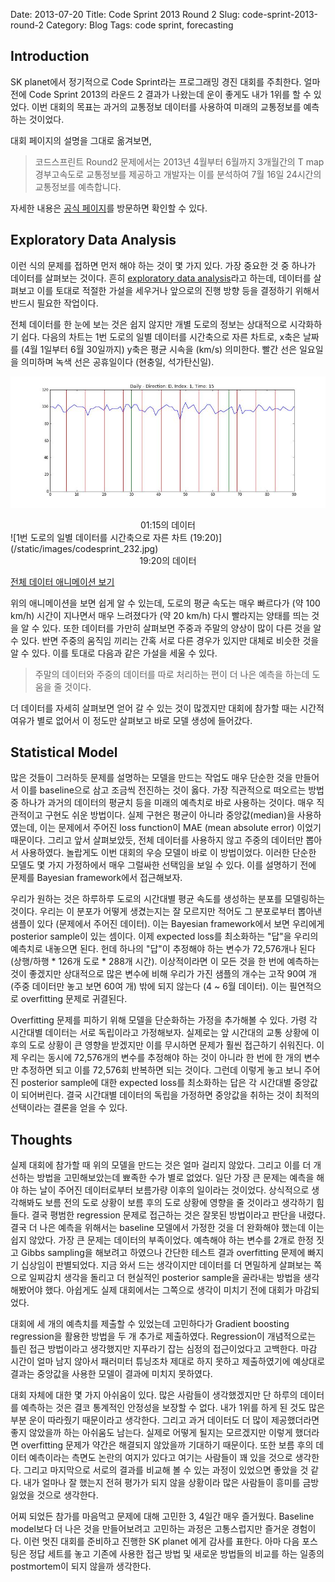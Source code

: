 Date: 2013-07-20
Title: Code Sprint 2013 Round 2
Slug: code-sprint-2013-round-2
Category: Blog
Tags: code sprint, forecasting


## Introduction

SK planet에서 정기적으로 Code Sprint라는 프로그래밍 경진 대회를 주최한다. 얼마 전에 Code Sprint 2013의 라운드 2 결과가 나왔는데 운이 좋게도 내가 1위를 할 수 있었다. 이번 대회의 목표는 과거의 교통정보 데이터를 사용하여 미래의 교통정보를 예측하는 것이었다.

대회 페이지의 설명을 그대로 옮겨보면, 
> 코드스프린트 Round2 문제에서는 2013년 4월부터 6월까지 3개월간의 T map 경부고속도로 교통정보를 제공하고 개발자는 이를 분석하여 7월 16일 24시간의 교통정보를 예측합니다.

자세한 내용은 [공식 페이지](http://codesprint.skplanet.com/2013/intro/round_02.htm)를 방문하면 확인할 수 있다.

## Exploratory Data Analysis

이런 식의 문제를 접하면 먼저 해야 하는 것이 몇 가지 있다. 가장 중요한 것 중 하나가 데이터를 살펴보는 것이다. 흔히 [exploratory data analysis](http://en.wikipedia.org/wiki/Exploratory_data_analysis)라고 하는데, 데이터를 살펴보고 이를 토대로 적절한 가설을 세우거나 앞으로의 진행 방향 등을 결정하기 위해서 반드시 필요한 작업이다.

전체 데이터를 한 눈에 보는 것은 쉽지 않지만 개별 도로의 정보는 상대적으로 시각화하기 쉽다. 다음의 차트는 1번 도로의 일별 데이터를 시간축으로 자른 차트로, x축은 날짜를 (4월 1일부터 6월 30일까지) y축은 평균 시속을 (km/s) 의미한다. 빨간 선은 일요일을 의미하며 녹색 선은 공휴일이다 (현충일, 석가탄신일).

![1번 도로의 일별 데이터를 시간축으로 자른 차트 (01:15)](/static/images/codesprint_015.jpg)
<center>
01:15의 데이터
</center>
![1번 도로의 일별 데이터를 시간축으로 자른 차트 (19:20)](/static/images/codesprint_232.jpg)
<center>
19:20의 데이터
</center>

[전체 데이터 애니메이션 보기](/static/images/codesprint_001.gif)

위의 애니메이션을 보면 쉽게 알 수 있는데, 도로의 평균 속도는 매우 빠르다가 (약 100 km/h) 시간이 지나면서 매우 느려졌다가 (약 20 km/h) 다시 빨라지는 양태를 띄는 것을 알 수 있다. 또한 데이터를 가만히 살펴보면 주중과 주말의 양상이 많이 다른 것을 알 수 있다. 반면 주중의 움직임 끼리는 간혹 서로 다른 경우가 있지만 대체로 비슷한 것을 알 수 있다. 이를 토대로 다음과 같은 가설을 세울 수 있다.

> 주말의 데이터와 주중의 데이터를 따로 처리하는 편이 더 나은 예측을 하는데 도움을 줄 것이다.

더 데이터를 자세히 살펴보면 얻어 갈 수 있는 것이 많겠지만 대회에 참가할 때는 시간적 여유가 별로 없어서 이 정도만 살펴보고 바로 모델 생성에 들어갔다.

## Statistical Model

많은 것들이 그러하듯 문제를 설명하는 모델을 만드는 작업도 매우 단순한 것을 만들어서 이를 baseline으로 삼고 조금씩 전진하는 것이 옳다. 가장 직관적으로 떠오르는 방법 중 하나가 과거의 데이터의 평균치 등을 미래의 예측치로 바로 사용하는 것이다. 매우 직관적이고 구현도 쉬운 방법이다. 실제 구현은 평균이 아니라 중앙값(median)을 사용하였는데, 이는 문제에서 주어진 loss function이 MAE (mean absolute error) 이었기 때문이다. 그리고 앞서 살펴보았듯, 전체 데이터를 사용하지 않고 주중의 데이터만 뽑아서 사용하였다. 놀랍게도 이번 대회의 우승 모델이 바로 이 방법이었다. 이러한 단순한 모델도 몇 가지 가정하에서 매우 그럴싸한 선택임을 보일 수 있다. 이를 설명하기 전에 문제를 Bayesian framework에서 접근해보자.

우리가 원하는 것은 하루하루 도로의 시간대별 평균 속도를 생성하는 분포를 모델링하는 것이다. 우리는 이 분포가 어떻게 생겼는지는 잘 모르지만 적어도 그 분포로부터 뽑아낸 샘플이 있다 (문제에서 주어진 데이터). 이는 Bayesian framework에서 보면 우리에게 posterior sample이 있는 셈이다. 이제 expected loss를 최소화하는 "답"을 우리의 예측치로 내놓으면 된다. 헌데 하나의 "답"이 추정해야 하는 변수가 72,576개나 된다 (상행/하행 * 126개 도로 * 288개 시간). 이상적이라면 이 모든 것을 한 번에 예측하는 것이 좋겠지만 상대적으로 많은 변수에 비해 우리가 가진 샘플의 개수는 고작 90여 개 (주중 데이터만 놓고 보면 60여 개) 밖에 되지 않는다 (4 ~ 6월 데이터). 이는 필연적으로 overfitting 문제로 귀결된다. 

Overfitting 문제를 피하기 위해 모델을 단순화하는 가정을 추가해볼 수 있다. 가령 각 시간대별 데이터는 서로 독립이라고 가정해보자. 실제로는 앞 시간대의 교통 상황에 이후의 도로 상황이 큰 영향을 받겠지만 이를 무시하면 문제가 훨씬 접근하기 쉬워진다. 이제 우리는 동시에 72,576개의 변수를 추정해야 하는 것이 아니라 한 번에 한 개의 변수만 추정하면 되고 이를 72,576회 반복하면 되는 것이다. 그런데 이렇게 놓고 보니 주어진 posterior sample에 대한 expected loss를 최소화하는 답은 각 시간대별 중앙값이 되어버린다. 결국 시간대별 데이터의 독립을 가정하면 중앙값을 취하는 것이 최적의 선택이라는 결론을 얻을 수 있다.

## Thoughts

실제 대회에 참가할 때 위의 모델을 만드는 것은 얼마 걸리지 않았다. 그리고 이를 더 개선하는 방법을 고민해보았는데 뾰족한 수가 별로 없었다. 일단 가장 큰 문제는 예측을 해야 하는 날이 주어진 데이터로부터 보름가량 이후의 일이라는 것이었다. 상식적으로 생각해봐도 보름 전의 도로 상황이 보름 후의 도로 상황에 영향을 줄 것이라고 생각하기 힘들다. 결국 평범한 regression 문제로 접근하는 것은 잘못된 방법이라고 판단을 내렸다. 결국 더 나은 예측을 위해서는 baseline 모델에서 가정한 것을 더 완화해야 했는데 이는 쉽지 않았다. 가장 큰 문제는 데이터의 부족이었다. 예측해야 하는 변수를 2개로 한정 짓고 Gibbs sampling을 해보려고 하였으나 간단한 테스트 결과 overfitting 문제에 빠지기 십상임이 판별되었다. 지금 와서 드는 생각이지만 데이터를 더 면밀하게 살펴보는 쪽으로 일찌감치 생각을 돌리고 더 현실적인 posterior sample을 골라내는 방법을 생각해봤어야 했다. 아쉽게도 실제 대회에서는 그쪽으로 생각이 미치기 전에 대회가 마감되었다. 

대회에 세 개의 예측치를 제출할 수 있었는데 고민하다가 Gradient boosting regression을 활용한 방법을 두 개 추가로 제출하였다. Regression이 개념적으로는 틀린 접근 방법이라고 생각했지만 지푸라기 잡는 심정의 접근이었다고 고백한다. 마감 시간이 얼마 남지 않아서 패러미터 튜닝조차 제대로 하지 못하고 제출하였기에 예상대로 결과는 중앙값을 사용한 모델이 결과에 미치지 못하였다.

대회 자체에 대한 몇 가지 아쉬움이 있다. 많은 사람들이 생각했겠지만 단 하루의 데이터를 예측하는 것은 결코 통계적인 안정성을 보장할 수 없다. 내가 1위를 하게 된 것도 많은 부분 운이 따라줬기 때문이라고 생각한다. 그리고 과거 데이터도 더 많이 제공했더라면 좋지 않았을까 하는 아쉬움도 남는다. 실제로 어떻게 될지는 모르겠지만 이렇게 했더라면 overfitting 문제가 약간은 해결되지 않았을까 기대하기 때문이다. 또한 보름 후의 데이터 예측이라는 측면도 논란의 여지가 있다고 여기는 사람들이 꽤 있을 것으로 생각한다. 그리고 마지막으로 서로의 결과를 비교해 볼 수 있는 과정이 있었으면 좋았을 것 같다. 내가 얼마나 잘 했는지 전혀 평가가 되지 않을 상황이라 많은 사람들이 흥미를 금방 잃었을 것으로 생각한다.

어찌 되었든 참가를 마음먹고 문제에 대해 고민한 3, 4일간 매우 즐거웠다. Baseline model보다 더 나은 것을 만들어보려고 고민하는 과정은 고통스럽지만 즐거운 경험이다. 이런 멋진 대회를 준비하고 진행한 SK planet 에게 감사를 표한다. 아마 다음 포스팅은 정답 세트를 놓고 기존에 사용한 접근 방법 및 새로운 방법들의 비교를 하는 일종의 postmortem이 되지 않을까 생각한다.



